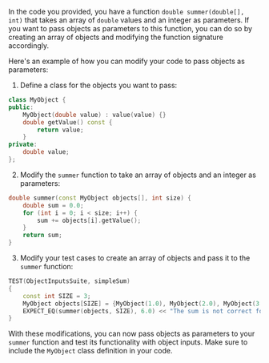In the code you provided, you have a function `double summer(double[], int)` that takes an array of `double` values and an integer as parameters. If you want to pass objects as parameters to this function, you can do so by creating an array of objects and modifying the function signature accordingly.

Here's an example of how you can modify your code to pass objects as parameters:

1. Define a class for the objects you want to pass:

```cpp
class MyObject {
public:
    MyObject(double value) : value(value) {}
    double getValue() const {
        return value;
    }
private:
    double value;
};
```

2. Modify the `summer` function to take an array of objects and an integer as parameters:

```cpp
double summer(const MyObject objects[], int size) {
    double sum = 0.0;
    for (int i = 0; i < size; i++) {
        sum += objects[i].getValue();
    }
    return sum;
}
```

3. Modify your test cases to create an array of objects and pass it to the `summer` function:

```cpp
TEST(ObjectInputsSuite, simpleSum)
{
    const int SIZE = 3;
    MyObject objects[SIZE] = {MyObject(1.0), MyObject(2.0), MyObject(3.0)};
    EXPECT_EQ(summer(objects, SIZE), 6.0) << "The sum is not correct for objects";
}
```

With these modifications, you can now pass objects as parameters to your `summer` function and test its functionality with object inputs. Make sure to include the `MyObject` class definition in your code.